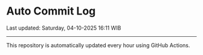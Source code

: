 # Auto Commit Log

Last updated: Saturday, 04-10-2025 16:11 WIB

---

This repository is automatically updated every hour using GitHub Actions.
